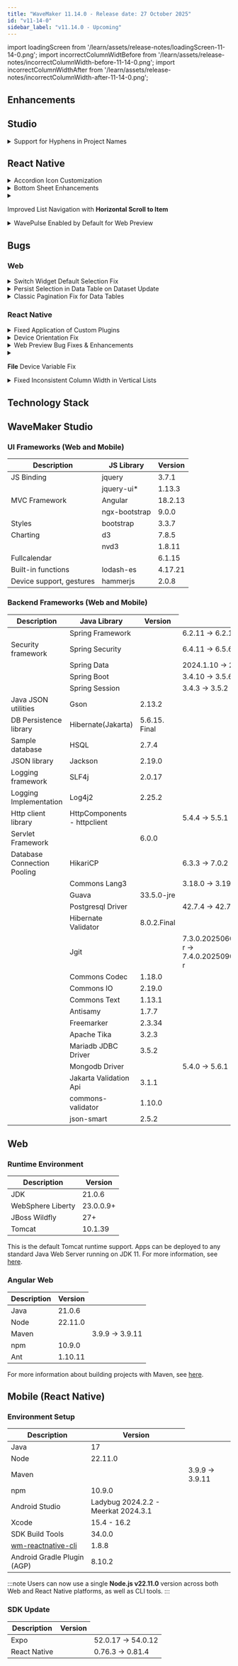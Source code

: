 ```yaml
---
title: "WaveMaker 11.14.0 - Release date: 27 October 2025"
id: "v11-14-0"
sidebar_label: "v11.14.0 - Upcoming"
---
```


import loadingScreen from '/learn/assets/release-notes/loadingScreen-11-14-0.png';
import incorrectColumnWidtBefore from '/learn/assets/release-notes/incorrectColumnWidth-before-11-14-0.png';
import incorrectColumnWidthAfter from '/learn/assets/release-notes/incorrectColumnWidth-after-11-14-0.png';

## Enhancements

## Studio

<details>
<summary>Support for Hyphens in Project Names</summary>

Studio now allows hyphens (`-`) in project names when creating new projects, giving developers more flexibility in how they name their projects. For example, names like `my-app` or `demo-project` are now supported.
</details>

## React Native

<details>
<summary>Accordion Icon Customization</summary>

Added two new properties **Expanded Icon Class** and **Collapsed Icon Class** to the Accordion widget. These properties allow developers to easily customize the icons displayed for expanded and collapsed panes, enhancing the visual control and flexibility of the widget.
</details>

<details>
<summary>Bottom Sheet Enhancements</summary>

The Bottom Sheet widget has been enhanced with a new property and callback events to provide better control and interaction handling:

1. **Content Scrolling Control**
   - A new **Disable Scroll on Rest** property gives developers finer control over scrolling behavior
   - When enabled, it prevents content inside the Bottom Sheet from scrolling when Bottom Sheet is in collapsed (rest) state
   - By default, this property is disabled, allowing normal scrolling within Bottom Sheet

2. **Callback Events**
   - **onExpand**: Triggered when the Bottom Sheet is expanded.
   - **onCollapse**: Triggered when the Bottom Sheet is collapsed.

These enhancements allow developers to create more responsive and interactive Bottom Sheet implementations with better control over content behavior and user interactions.
</details>

<details>
<summary>

Improved List Navigation with **Horizontal Scroll to Item**
</summary>

The List widget now includes a new property **Horizontal Scroll to Item**, that enhances navigation within horizontally scrollable lists.  

When enabled, selecting an item smoothly scrolls it into the center of the view for better visibility. When disabled, the list remains in its current position without automatic scrolling.  

This property is _enabled by default_.

</details>

<details>
<summary>WavePulse Enabled by Default for Web Preview</summary>

**WavePulse** is now enabled by default for web previews, allowing developers to inspect and debug application without additional setup.
</details>

## Bugs

### Web

<details>
<summary>Switch Widget Default Selection Fix</summary>
When a Switch widget has no default selection and no selection is made, `datavalue` will no longer return the first option automatically. It now correctly remains empty until a selection is made as there is no default value.
</details>

<details>
<summary>Persist Selection in Data Table on Dataset Update</summary>
Selected rows in a Data Table of modal variable now persist correctly when the dataset is updated via script or when navigating between pages. Previously, selections could be lost after modifying a row or changing pagination, but selections are now maintained consistently.
</details>

<details>
<summary>Classic Pagination Fix for Data Tables</summary>
Fixed an issue in Classic Pagination for Data Tables where entering an invalid page number did not refresh the table data correctly. Now, if a user enters a page number outside the valid range (too high or zero), the table navigates to the appropriate page and displays the correct records.
</details>

### React Native

<details>
<summary>Fixed Application of Custom Plugins</summary>

Resolved an issue where custom plugins added in `project/src/main/webapp/app.json` were not applied correctly, sometimes causing crashes during preview. Plugins now apply properly, ensuring a stable and reliable app.
</details>

<details>
<summary>Device Orientation Fix</summary>

Fixed an issue where the **Device Orientation** configuration was not being applied, causing the app to remain locked in **Portrait mode** regardless of the developer’s configuration. The orientation settings now work correctly as configured.
</details>

<details>
<summary>Web Preview Bug Fixes & Enhancements</summary>
Several issues in Web Preview have been addressed to improve stability and user experience:  

1. Fixed errors in the browser console that appeared when **WavePulse** was opened.  
2. Resolved UI inconsistencies, making Web Preview more reliable and visually consistent.  
3. Enhanced the **Clean Preview** feature for more dependable fresh previews. 
4. Fixed an issue where few build errors were not shown in the progress loader in certain edge cases. These errors are now properly shown.
5. Added an intermediate loading screen, to replace the brief white screen between the progress loader and app render, ensuring smoother transitions while app bundle and assets are being downloaded.

<img src={loadingScreen} style={{width:'100%',maxWidth:'320px'}} />

</details>

<details>
<summary> 

**File** Device Variable Fix
</summary>

Fixed an issue where the app could crash when using the **File** Device Variable. The variable now works correctly without causing crashes.
</details>

<details>
<summary>Fixed Inconsistent Column Width in Vertical Lists</summary>
Fixed an issue in vertical lists where rows with fewer items than the specified number of columns were incorrectly resizing. Previously, items in such rows were expanding to fill the full row width instead of maintaining the intended column width. Now, all items correctly take up the width corresponding to their column, ensuring consistent alignment across all rows.

<div style={{ display: 'flex', flexWrap: 'wrap', gap: '10px' }}>
  <figure style={{ textAlign: 'center', margin: 0 }}>
    <img src={incorrectColumnWidtBefore} alt="Incorrect Column Width Before" style={{ maxWidth: 320, width: '100%' }} />
    <figcaption>Before</figcaption>
  </figure>
  <figure style={{ textAlign: 'center', margin: 0 }}>
    <img src={incorrectColumnWidthAfter} alt="Incorrect Column Width After" style={{ maxWidth: 320, width: '100%' }} />
    <figcaption>After</figcaption>
  </figure>
</div>


</details>

## Technology Stack

## WaveMaker Studio 

### UI Frameworks (Web and Mobile)

| Description | JS Library | Version |
| --- | --- | --- |
| JS Binding | jquery |  3.7.1 |
|  | jquery-ui* | 1.13.3 |
| MVC Framework | Angular |  18.2.13  |
|  | ngx-bootstrap | 9.0.0 |
| Styles | bootstrap | 3.3.7 |
| Charting | d3 | 7.8.5 |
|  | nvd3 | 1.8.11 |
| Fullcalendar | |  6.1.15 |
| Built-in functions | lodash-es | 4.17.21|
| Device support, gestures | hammerjs | 2.0.8 |

### Backend Frameworks (Web and Mobile)

| Description | Java Library | Version |
| --- | --- |--------------------|
|  | Spring Framework | <td className="versiontdbgcolor"> 6.2.11 -> 6.2.12</td> |
| Security framework | Spring Security | <td className="versiontdbgcolor"> 6.4.11 -> 6.5.6</td> |
|  | Spring Data | <td className="versiontdbgcolor"> 2024.1.10 -> 2025.0.5</td> |
|  | Spring Boot | <td className="versiontdbgcolor"> 3.4.10 -> 3.5.6</td> |
|  | Spring Session | <td className="versiontdbgcolor"> 3.4.3 -> 3.5.2</td> |
| Java JSON utilities | Gson  | 2.13.2  |
| DB Persistence library | Hibernate(Jakarta) | 5.6.15. Final   |
| Sample database | HSQL | 2.7.4 |
| JSON library | Jackson | 2.19.0 |
| Logging framework | SLF4j | 2.0.17 |
| Logging Implementation | Log4j2 | 2.25.2 |
| Http client library  | HttpComponents -  httpclient | <td className="versiontdbgcolor"> 5.4.4 -> 5.5.1</td> |
| Servlet Framework |  | 6.0.0 |
| Database Connection Pooling | HikariCP | <td className="versiontdbgcolor"> 6.3.3 -> 7.0.2</td> |
|  | Commons Lang3 | <td className="versiontdbgcolor"> 3.18.0 -> 3.19.0</td> |
|  | Guava | 33.5.0-jre |
|  | Postgresql Driver  | <td className="versiontdbgcolor"> 42.7.4 -> 42.7.8</td>  |
|  | Hibernate Validator | 8.0.2.Final |
|  | Jgit | <td className="versiontdbgcolor"> 7.3.0.202506031305-r -> 7.4.0.202509020913-r</td> |
|  | Commons Codec | 1.18.0 |
|  | Commons IO | 2.19.0 |
|  | Commons Text |  1.13.1 |
|  | Antisamy | 1.7.7 |
|  | Freemarker | 2.3.34 |
|  | Apache Tika | 3.2.3 |
|  | Mariadb JDBC Driver | 3.5.2 |
|  | Mongodb Driver | <td className="versiontdbgcolor"> 5.4.0 -> 5.6.1</td> |
|  | Jakarta Validation Api | 3.1.1 |
|  | commons-validator | 1.10.0 |
|  | json-smart | 2.5.2 |

## Web

### Runtime Environment

| Description | Version |
| --- | --- |
| JDK | 21.0.6 |
| WebSphere Liberty | 23.0.0.9+ |
| JBoss Wildfly | 27+ |
| Tomcat | 10.1.39 |


This is the default Tomcat runtime support. Apps can be deployed to any standard Java Web Server running on JDK 11. For more information, see [here](/learn/app-development/deployment/deployment-web-server).

### Angular Web 

|Description|	Version|
|---|---|
|Java | 21.0.6 |
|Node| 22.11.0 |
|Maven| <td className="versiontdbgcolor"> 3.9.9 -> 3.9.11 </td> |
|npm | 10.9.0 |
|Ant| 1.10.11|

For more information about building projects with Maven, see [here](/learn/app-development/deployment/building-with-maven).


## Mobile (React Native)

### Environment Setup

|Description|	Version|
|---|---|
|Java | 17 |
|Node|  22.11.0 |
|Maven| <td className="versiontdbgcolor"> 3.9.9 -> 3.9.11 </td> |
|npm | 10.9.0 |
| Android Studio | Ladybug 2024.2.2 - Meerkat 2024.3.1 |
| Xcode |  15.4  - 16.2 |
| SDK Build Tools | 34.0.0|
| [wm-reactnative-cli](https://www.npmjs.com/package/@wavemaker/wm-reactnative-cli) | 1.8.8 |
| Android Gradle Plugin (AGP) |  8.10.2  |

:::note
Users can now use a single **Node.js v22.11.0** version across both Web and React Native platforms, as well as CLI tools.
:::

### SDK Update

|Description|	Version|
|---|---|
| Expo | <td className="versiontdbgcolor"> 52.0.17 -> 54.0.12 </td> |
| React Native | <td className="versiontdbgcolor"> 0.76.3 -> 0.81.4 </td> |

